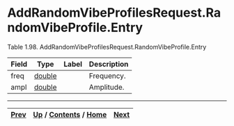 # AddRandomVibeProfilesRequest.RandomVibeProfile.Entry

Table 1.98. AddRandomVibeProfilesRequest.RandomVibeProfile.Entry

Field| Type| Label| Description  
---|---|---|---  
freq| [double](ch01s11.md "gRPC Scalar Value Types")|  | Frequency.   
ampl| [double](ch01s11.md "gRPC Scalar Value Types")|  | Amplitude.   
  
  

* * *

[Prev](ch01s06s06s03.md) | [Up](ch01s06s06.md) / [Contents](index.md) / [Home](../../index.htm)|  [Next](ch01s06s06s05.md)  
---|---|---

